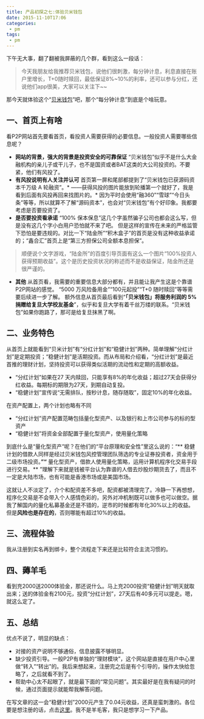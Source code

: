 ```yaml
---
title: 产品初探之七:体验贝米钱包
date: 2015-11-10T17:06
categories:
 - pm
tags:
 - pm
---
```


下午无大事，翻了翻被我屏蔽的几个群，看到这么一段话：

> 今天我朋友给我推荐贝米钱包，说他们很刺激，每分钟计息，利息直接在账户里增长，T+0随时赎回，最低保证8%~10%的利率，还可以参与分红，还说他们app很美，大家可以关注下~~

那今天就体验这个“[贝米钱包](https://www.bmqb.com/invite/FZ0FB)”吧，那个“每分钟计息”到底是个啥玩意。

## 一、首页上有啥

看P2P网站首先要看首页，看投资人需要获得的必要信息。一般投资人需要哪些信息呢？
* **网站的背景，强大的背景是投资安全的可靠保证**
“贝米钱包”似乎不是什么大金融机构的亲儿子或干儿子，也不是国资或者BAT这类的大公司投资的。不要紧，他们有风投了。
* **有风投说明有人关注并认可**
首页第一屏和尾部都提到了“贝米钱包已获源码资本千万级 A 轮融资”。* ——获得风投的图片能放到轮播第一个就好了，我是看到后面有风投再回来找图片的。*
因为平时会使用“融360”“雪球”“今日头条”等等，所以就算不了解“源码资本”，也会对“贝米钱包”有个好印象。我都要考虑是否要投资了。
* **是否要投资看承诺**
“100% 保本保息”这几个字虽然骗子公司也都会这么写，但是没有这几个字小白用户恐怕就不来了吧。
但是这样的宣传在未来的严格监管下恐怕是要违规的。对比一下“陆金所”“积木盒子”的首页是没有这种收益承诺的；“鑫合汇”首页上是“第三方担保公司全额本息担保”。
> 顺便说个文字游戏，“陆金所”的百度引导页面有这么一个图片“100%投资人获得预期收益”。这个是历史投资状况的称述而不是收益保证，陆金所还是很严谨的。
* **其他**
从首页看，我需要的重要信息大部分都有，并且能让我产生这是个靠谱P2P网站的感觉。
“5000 万风险备用金”“100元起投”“T+0 随时赎回”等等需要后续进一步了解。
额外信息从首页最后看到“**「贝米钱包」将服务利润的 5% 捐赠给复旦大学校友基金**”，似乎和复旦大学有着千丝万缕的联系。“贝米钱包”如果你跑路了，那可是给复旦抹黑了啊。

## 二、业务特色
从首页上就能看到“贝米计划”有“分红计划”和“稳健计划”两种。简单理解“分红计划”是定期投资；“稳健计划”是活期投资。而从布局和介绍看，“分红计划”是最近首推的理财计划，坚持投资可以获得类似活期的流动性和定期的高额收益。
- “分红计划”如果在27 天内赎回，只能享有8%的年化收益；超过27天会获得分红收益。每期标的期限为27天，到期自动复投。
- “稳健计划”宣传说“无需排队，按秒计息，随存随取”，固定10%的年化收益。

在资产配置上，两个计划也略有不同
- “分红计划”资产配置范畴包括量化型资产、以及银行和上市公司参与的标的型资产
- “稳健计划”将资金全部配置于量化型资产，使用量化策略

到底什么是“量化型资产”呢？在他们的“平台原理和安全性”里这么说的：“** 稳健计划的借款人同样是经过贝米钱包风控管理团队筛选的专业证券投资者，资金用于二级市场投资。**”“** 量化型资产，借款人使用量化策略，运用计算机程序化交易手段进行交易。** ”理解下来就是钱被平台认为靠谱的人借去炒股炒期货去了，而且不一定是大陆市场，也有可能是香港市场或是美国市场。

这就让人不淡定了，介个和配资差不多吧，配资都被清理完了。冷静一下再想想，程序化交易是不会带入个人感情色彩的，另外对冲机制既可以做多也可以做空。据我了解国内的量化私募基金还是不错的，逆市的时候都有年化30%以上的收益。但是**风险也是存在的**，否则哪能有超过10%的收益。

## 三、流程体验
我从注册到实名再到绑卡，整个流程走下来还是比较符合主流习惯的。

## 四、薅羊毛
看到充2000送2000体验金，那还说什么。马上充2000投资“稳健计划”明天就取出来；送的体验金有2100元，投资“分红计划”，27天后有40多元可以提走。嗯，就这么定了。

## 五、总结
优点不说了，明显的缺点：
- 对接的资产说明不够通俗，信息披露不够明显。
-  缺少投资引导。一般P2P有单独的“理财模块”，这个网站是直接在用户中心里做“转入”“转出”的。我后来想起来，注册完之后是有个引导的，操作太快给忽略了，之后就看不到了。
- 帮助中心太不起眼了，就是最下面的“常见问题”。其实最好是在我有疑问的时候，通过页面提示就能帮我解答问题。

在写文章的这一会“稳健计划”2000元产生了0.04元收益，还真是蛮刺激的。各位要是想注册的话，点击[这里](https://www.bmqb.com/invite/FZ0FB)。我不是羊毛客，我只是想学习一下产品。

